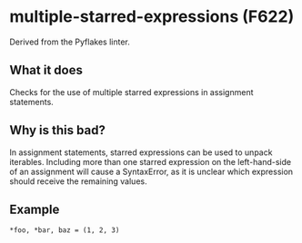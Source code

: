 # multiple-starred-expressions (F622)
Derived from the Pyflakes linter.
## What it does
Checks for the use of multiple starred expressions in assignment statements.
## Why is this bad?
In assignment statements, starred expressions can be used to unpack iterables.
Including more than one starred expression on the left-hand-side of an
assignment will cause a SyntaxError, as it is unclear which expression
should receive the remaining values.
## Example
```
*foo, *bar, baz = (1, 2, 3)
```